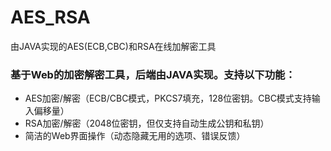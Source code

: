 # AES_RSA
由JAVA实现的AES(ECB,CBC)和RSA在线加解密工具

### 基于Web的加密解密工具，后端由JAVA实现。支持以下功能：

- AES加密/解密（ECB/CBC模式，PKCS7填充，128位密钥。CBC模式支持输入偏移量）
- RSA加密/解密（2048位密钥，但仅支持自动生成公钥和私钥）
- 简洁的Web界面操作（动态隐藏无用的选项、错误反馈）
